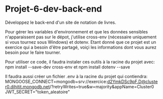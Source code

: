 # Projet-6-dev-back-end
Développez le back-end d'un site de notation de livres.

Pour gérer les variables d'environnement et que les données sensibles n'apparaissent pas sur le dépot, j'utilise cross-env (nécessaire uniquement si vous tournez sous Windows) et dotenv. Etant donné que ce projet est un exercice qui a besoin d'être partagé, voiçi les informations dont vous aurez besoin pour le faire tourner.

Pour utiliser ce code, il faudra instaler ces outils à la racine du projet avec:
  npm install --save-dev cross-env
  et
  npm install dotenv --save
  
Il faudra aussi créer un fichier .env à la racine du projet qui contiendra:
  MONGOOSE_CONNECT=mongodb+srv://exercice:d2YmkDSc9pF.D@cluster0.dihitit.mongodb.net/?retryWrites=true&w=majority&appName=Cluster0
  JWT_SECRET="token_aleatoire"